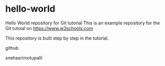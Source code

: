 # hello-world
Hello World repository for Git tutorial
This is an example repository for the Git tutoial on https://www.w3schools.com

This repository is built step by step in the tutorial.

github

snehasrimotupalli

